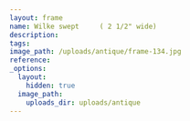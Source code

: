 ```yaml
---
layout: frame
name: Wilke swept     ( 2 1/2" wide)
description:
tags:
image_path: /uploads/antique/frame-134.jpg
reference:
_options:
  layout:
    hidden: true
  image_path:
    uploads_dir: uploads/antique
---
```

